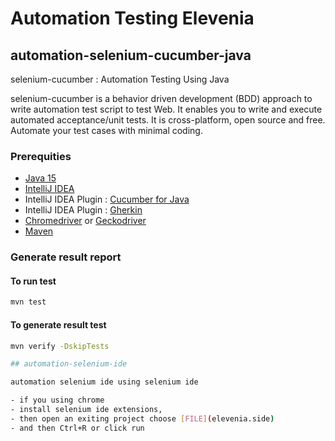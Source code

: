 # Automation Testing Elevenia

## automation-selenium-cucumber-java

selenium-cucumber : Automation Testing Using Java

selenium-cucumber is a behavior driven development (BDD) approach to write automation test script to test Web.
It enables you to write and execute automated acceptance/unit tests.
It is cross-platform, open source and free.
Automate your test cases with minimal coding.

### Prerequities

- [Java 15](https://www.oracle.com/java/technologies/javase/jdk15-archive-downloads.html)
- [IntelliJ IDEA](https://www.jetbrains.com/idea/download/)
- IntelliJ IDEA Plugin : [Cucumber for Java](https://plugins.jetbrains.com/plugin/7212-cucumber-for-java)
- IntelliJ IDEA Plugin : [Gherkin](https://plugins.jetbrains.com/plugin/9164-gherkin)
- [Chromedriver](https://chromedriver.chromium.org/downloads)
  or [Geckodriver](https://github.com/mozilla/geckodriver/releases)
- [Maven](https://maven.apache.org/download.cgi)

### Generate result report

#### To run test
```bash
mvn test
```
#### To generate result test
```bash
mvn verify -DskipTests

## automation-selenium-ide

automation selenium ide using selenium ide

- if you using chrome
- install selenium ide extensions,
- then open an exiting project choose [FILE](elevenia.side)
- and then Ctrl+R or click run

